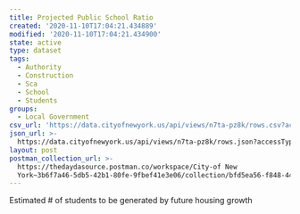```yaml
---
title: Projected Public School Ratio
created: '2020-11-10T17:04:21.434889'
modified: '2020-11-10T17:04:21.434900'
state: active
type: dataset
tags:
  - Authority
  - Construction
  - Sca
  - School
  - Students
groups:
  - Local Government
csv_url: 'https://data.cityofnewyork.us/api/views/n7ta-pz8k/rows.csv?accessType=DOWNLOAD'
json_url: >-
  https://data.cityofnewyork.us/api/views/n7ta-pz8k/rows.json?accessType=DOWNLOAD
layout: post
postman_collection_url: >-
  https://thedaydasource.postman.co/workspace/City-of New
  York~3b6f7a46-5db5-42b1-80fe-9fbef41e3e06/collection/bfd5ea56-f848-4492-a3fc-ec25a90ae85b
---
```

Estimated # of students to be generated by future housing growth

